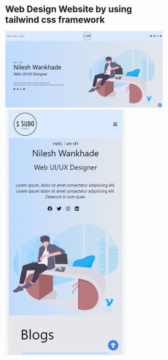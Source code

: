 # Web Design Website by using tailwind css framework
![project image](project_image.png?raw=true "Web design website")
![project image](responsive_project_image.png?raw=true "Web design website")